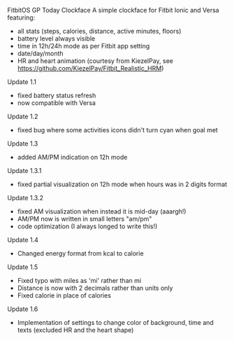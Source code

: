 FitbitOS GP Today Clockface
A simple clockface for Fitbit Ionic and Versa featuring:

- all stats (steps, calories, distance, active minutes, floors)
- battery level always visible
- time in 12h/24h mode as per Fitbit app setting
- date/day/month 
- HR and heart animation (courtesy from KiezelPay, see https://github.com/KiezelPay/Fitbit_Realistic_HRM)

Update 1.1
- fixed battery status refresh
- now compatible with Versa

Update 1.2
- fixed bug where some activities icons didn't turn cyan when goal met

Update 1.3
- added AM/PM indication on 12h mode

Update 1.3.1
- fixed partial visualization on 12h mode when hours was in 2 digits format

Update 1.3.2 
- fixed AM visualization when instead it is mid-day (aaargh!)
- AM/PM now is written in small letters "am/pm"
- code optimization (I always longed to write this!)

Update 1.4
- Changed energy format from kcal to calorie

Update 1.5
- Fixed typo with miles as 'mi' rather than mi
- Distance is now with 2 decimals rather than units only
- Fixed calorie in place of calories

Update 1.6
- Implementation of settings to change color of background, time and texts 
(excluded HR and the heart shape)

